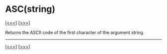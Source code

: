 # ASC(string)

[\[\<\<\<\]](ug_25.12.md) [\[\>\>\>\]](ug_25.14.md)

Returns the ASCII code of the first character of the argument string.

-----

[\[\<\<\<\]](ug_25.12.md) [\[\>\>\>\]](ug_25.14.md)
